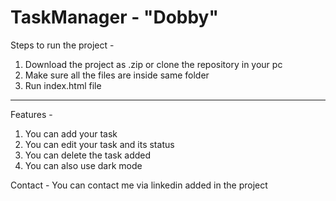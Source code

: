 # TaskManager - "Dobby"

Steps to run the project - 

1) Download the project as .zip or clone the repository in your pc
2) Make sure all the files are inside same folder
3) Run index.html file

-----------------------------------------------------------------------------

Features - 
1) You can add your task
2) You can edit your task and its status
3) You can delete the task added
4) You can also use dark mode

Contact - You can contact me via linkedin added in the project
